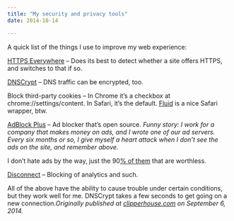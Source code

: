 ```yaml
---
title: "My security and privacy tools"
date: 2014-10-14

---
```


A quick list of the things I use to improve my web experience:

[HTTPS Everywhere](https://www.eff.org/https-everywhere) – Does its best to detect whether a site offers HTTPS, and switches to that if so.

[DNSCrypt](http://www.opendns.com/about/innovations/dnscrypt/) – DNS traffic can be encrypted, too.

Block third-party cookies – In Chrome it’s a checkbox at chrome://settings/content. In Safari, it’s the default. [Fluid](http://fluidapp.com/) is a nice Safari wrapper, btw.

[AdBlock Plus](https://adblockplus.org/) – Ad blocker that’s open source. _Funny story: I work for a company that makes money on ads, and I wrote one of our ad servers. Every six months or so, I give myself a heart attack when I don’t see the ads on the site, and remember above._

I don’t hate ads by the way, just the 90[% of them](http://clipperhouse.com/2014/02/18/threshold-thinking/) that are worthless.

[Disconnect](https://disconnect.me/disconnect) – Blocking of analytics and such.

All of the above have the ability to cause trouble under certain conditions, but they work well for me. DNSCrypt takes a few seconds to get going on a new connection._Originally published at_ [_clipperhouse.com_](http://clipperhouse.com/2014/09/06/my-security-and-privacy-tools/) _on September 6, 2014._
